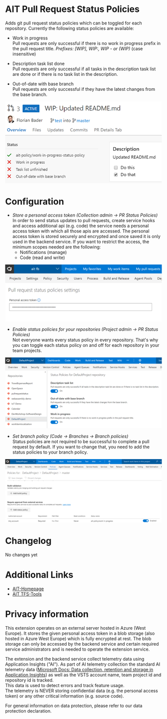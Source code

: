 # AIT Pull Request Status Policies

Adds git pull request status policies which can be toggled for each repository. Currently the following status policies are available:

* Work in progress  
  Pull requests are only successful if there is no work in progress prefix in the pull request title.
  _Prefixes: \[WIP\], WIP:, WIP - or (WIP)_ (case insensitive)
  
* Description task list done  
  Pull requests are only successful if all tasks in the description task list are done or if there is no task list in the description.

* Out-of-date with base branch   
  Pull requests are only successful if they have the latest changes from the base branch.

![Pull request status policies](static/images/pull-request.png)

# Configuration

* _Store a personal access token (Collection admin -> PR Status Policies)_  
  In order to send status updates to pull requests, create service hooks and access additional api (e.g. code) the service needs a personal access token with which all those apis are accessed. The personal access token is stored securely and encrypted and once saved it is only used in the backend service. If you want to restrict the access, the minimum scopes needed are the following:
  * Notifications (manage)
  * Code (read and write)

![Collection admin hub](static/images/collection-admin.png)

* _Enable status policies for your repositories (Project admin -> PR Status Policies)_  
  Not everyone wants every status policy in every repository. That's why you can toggle each status policy on and off for each repository in your team projects.

![Project admin hub](static/images/project-admin.png)

* _Set branch policy (Code -> Branches -> Branch policies)_  
  Status policies are not required to be successful to complete a pull request by default. If you want to change that, you need to add the status policies to your branch policy.

![Branch policy](static/images/branch-policy.png)

# Changelog

No changes yet

# Additional Links

* [AIT-Homepage](http://www.aitgmbh.de/)
* [AIT TFS-Tools](http://www.aitgmbh.de/downloads/team-foundation-server-tools.html)

# Privacy information

This extension operates on an external server hosted in Azure (West Europe). It stores the given personal access token in a blob storage (also hosted in Azure West Europe) which is fully encrypted at rest. The blob storage can only be accessed by the backend service and certain required service administrators and is needed to operate the extension service.

The extension and the backend service collect telemetry data using Application Insights ("AI"). As part of AI telemetry collection the standard AI telemetry data ([Microsoft Docs: Data collection, retention and storage in Application Insights](https://docs.microsoft.com/en-us/azure/application-insights/app-insights-data-retention-privacy)) as well as the VSTS account name, team project id and repository id is tracked.  
This data is used to detect errors and track feature usage.  
The telemetry is NEVER storing confidential data (e.g. the personal access token) or any other critical information (e.g. source code).

For general information on data protection, please refer to our data protection declaration.
